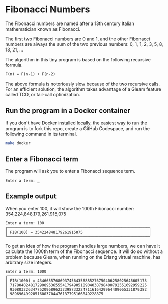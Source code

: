 # Fibonacci Numbers

The Fibonacci numbers are named after a 13th century Italian mathematician known
as Fibonacci.

The first two Fibonacci numbers are 0 and 1, and the other Fibonacci numbers
are always the sum of the two previous numbers: 0, 1, 1, 2, 3, 5, 8, 13, 21, ...

The algorithm in this tiny program is based on the following recursive formula.

```text
F(n) = F(n-1) + F(n-2)
```

The above formula is notoriously slow because of the two recursive calls. For an
efficient solution, the algorithm takes advantage of a Gleam feature called TCO,
or tail-call optimization.

## Run the program in a Docker container
If you don't have Docker installed locally, the easiest way to run the program is
to fork this repo, create a GitHub Codespace, and run the following command in its
terminal.
```bash
make docker
```

## Enter a Fibonacci term
The program will ask you to enter a Fibonacci sequence term.
```text
Enter a term: _
```

## Example output
When you enter 100, it will show the 100th Fibonacci number: 354,224,848,179,261,915,075
```text
Enter a term: 100
┌──────────────────────────────────────────────────────────────┐
│ FIB(100) = 354224848179261915075                             │
└──────────────────────────────────────────────────────────────┘
```
To get an idea of how the program handles large numbers, we can have it calculate
the 1000th term of the Fibonacci sequence. It will do so without a problem because
Gleam, when running on the Erlang virtual machine, has arbitrary size integers.
```
Enter a term: 1000
┌──────────────────────────────────────────────────────────────┐
│ FIB(1000) = 434665576869374564356885276750406258025646605173 │
│ 717804024817290895365554179490518904038798400792551692959225 │
│ 930803226347752096896232398733224711616429964409065331879382 │
│ 98969649928516003704476137795166849228875                    │
└──────────────────────────────────────────────────────────────┘
```
